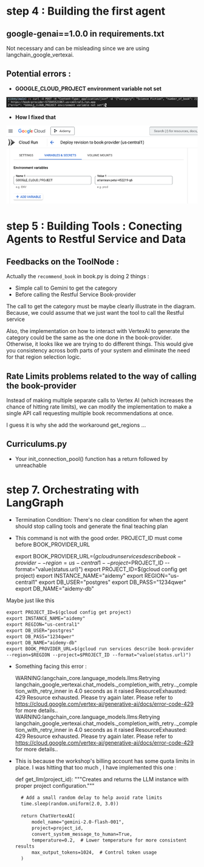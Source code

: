 # step 4 : Building the first agent 

## google-genai==1.0.0 in requirements.txt 

Not necessary and can be misleading since we are using 
langchain_google_vertexai. 

## Potential errors :

- **GOOGLE_CLOUD_PROJECT environment variable not set**

![step4_1](step4_1.png)

- **How I fixed that** 

![step4_2](step4_2.png)

# step 5 : Building Tools : Conecting Agents to Restful Service and Data

## Feedbacks on the ToolNode : 

Actually the `recommend_book` in book.py is doing 2 things : 

- Simple call to Gemini to get the category 
- Before calling the Restful Service Book-provider 

The call to get the category must be maybe clearly illustrate in the diagram. 
Because, we could assume that we just want the tool to call the Restful service

Also, the implementation on how to interact with VertexAI to generate the category 
could be the same as the one done in the book-provider. Otherwise, it looks like we are trying to do different things.  This would give you consistency across both parts of your system and eliminate the need for that region selection logic.

## Rate Limits problems related to the way of calling the book-provider

 Instead of making multiple separate calls to Vertex AI (which increases the chance of hitting rate limits), we can modify the implementation to make a single API call requesting multiple book recommendations at once.

 I guess it is why she add the workaround get_regions ...

## Curriculums.py

- Your init_connection_pool() function has a return followed by unreachable


# step 7. Orchestrating with LangGraph

- Termination Condition: There's no clear condition for when the agent should stop calling tools and generate the final teaching plan

- This command is not with the good order. PROJECT_ID must come before BOOK_PROVIDER_URL

    export BOOK_PROVIDER_URL=$(gcloud run services describe book-provider --region=us-central1 --project=$PROJECT_ID --format="value(status.url)")
    export PROJECT_ID=$(gcloud config get project)
    export INSTANCE_NAME="aidemy"
    export REGION="us-central1"
    export DB_USER="postgres"
    export DB_PASS="1234qwer"
    export DB_NAME="aidemy-db"

Maybe just like this

    export PROJECT_ID=$(gcloud config get project)
    export INSTANCE_NAME="aidemy"
    export REGION="us-central1"
    export DB_USER="postgres"
    export DB_PASS="1234qwer"
    export DB_NAME="aidemy-db"
    export BOOK_PROVIDER_URL=$(gcloud run services describe book-provider --region=$REGION --project=$PROJECT_ID --format="value(status.url)")

- Something facing this error :

    WARNING:langchain_core.language_models.llms:Retrying langchain_google_vertexai.chat_models._completion_with_retry.<locals>._completion_with_retry_inner in 4.0 seconds as it raised ResourceExhausted: 429 Resource exhausted. Please try again later. Please refer to https://cloud.google.com/vertex-ai/generative-ai/docs/error-code-429 for more details..
    WARNING:langchain_core.language_models.llms:Retrying langchain_google_vertexai.chat_models._completion_with_retry.<locals>._completion_with_retry_inner in 4.0 seconds as it raised ResourceExhausted: 429 Resource exhausted. Please try again later. Please refer to https://cloud.google.com/vertex-ai/generative-ai/docs/error-code-429 for more details..

- This is because the workshop's billing account has some quota limits in place. I was hitting that too much , I have implemented this one :

    def get_llm(project_id):
        """Creates and returns the LLM instance with proper project configuration."""
        
        # Add a small random delay to help avoid rate limits
        time.sleep(random.uniform(2.0, 3.0))   
        
        return ChatVertexAI(
            model_name="gemini-2.0-flash-001", 
            project=project_id,
            convert_system_message_to_human=True,
            temperature=0.2,  # Lower temperature for more consistent results
            max_output_tokens=1024,  # Control token usage  
        )